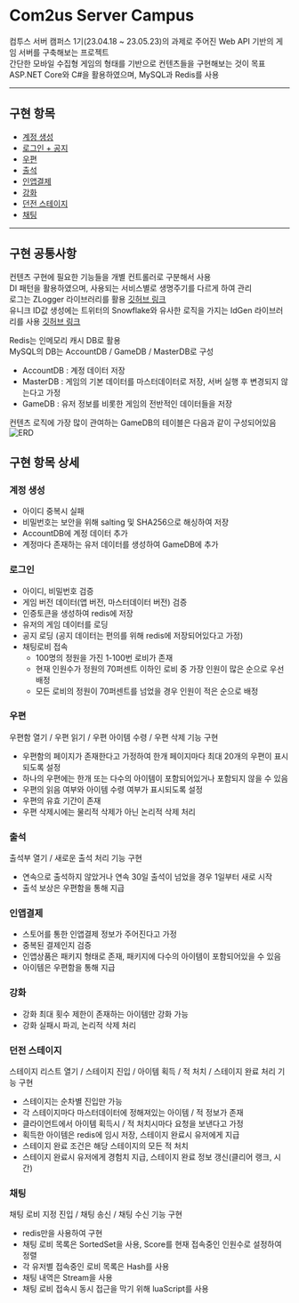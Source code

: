 # Com2us Server Campus

컴투스 서버 캠퍼스 1기(23.04.18 ~ 23.05.23)의 과제로 주어진 Web API 기반의 게임 서버를 구축해보는 프로젝트    
간단한 모바일 수집형 게임의 형태를 기반으로 컨텐츠들을 구현해보는 것이 목표    
ASP.NET Core와 C#을 활용하였으며, MySQL과 Redis를 사용    

***

## 구현 항목
* [계정 생성](#계정-생성)
* [로그인 + 공지](#로그인)
* [우편](#우편)
* [출석](#출석)
* [인앱결제](#인앱결제)
* [강화](#강화)
* [던전 스테이지](#던전-스테이지)
* [채팅](#채팅)

***
## 구현 공통사항

컨텐츠 구현에 필요한 기능들을 개별 컨트롤러로 구분해서 사용    
DI 패턴을 활용하였으며, 사용되는 서비스별로 생명주기를 다르게 하여 관리    
로그는 ZLogger 라이브러리를 활용 [깃허브 링크](https://github.com/Cysharp/ZLogger)    
유니크 ID값 생성에는 트위터의 Snowflake와 유사한 로직을 가지는 IdGen 라이브러리를 사용 [깃허브 링크](https://github.com/RobThree/IdGen)    

Redis는 인메모리 캐시 DB로 활용    
MySQL의 DB는 AccountDB / GameDB / MasterDB로 구성
* AccountDB : 계정 데이터 저장
* MasterDB : 게임의 기본 데이터를 마스터데이터로 저장, 서버 실행 후 변경되지 않는다고 가정
* GameDB : 유저 정보를 비롯한 게임의 전반적인 데이터들을 저장

컨텐츠 로직에 가장 많이 관여하는 GameDB의 테이블은 다음과 같이 구성되어있음
![ERD](https://github.com/sueshinkr/Com2us-Server-Campus/assets/100945798/bc84ceaa-6763-4493-84c1-a81161fbfac3)



## 구현 항목 상세

### 계정 생성
* 아이디 중복시 실패
* 비밀번호는 보안을 위해 salting 및 SHA256으로 해싱하여 저장
* AccountDB에 계정 데이터 추가
* 계정마다 존재하는 유저 데이터를 생성하여 GameDB에 추가

### 로그인 
* 아이디, 비밀번호 검증
* 게임 버전 데이터(앱 버전, 마스터데이터 버전) 검증
* 인증토큰을 생성하여 redis에 저장
* 유저의 게임 데이터를 로딩
* 공지 로딩 (공지 데이터는 편의를 위해 redis에 저장되어있다고 가정)
* 채팅로비 접속
	* 100명의 정원을 가진 1-100번 로비가 존재
	* 현재 인원수가 정원의 70퍼센트 이하인 로비 중 가장 인원이 많은 순으로 우선 배정
	* 모든 로비의 정원이 70퍼센트를 넘었을 경우 인원이 적은 순으로 배정

### 우편
우편함 열기 / 우편 읽기 / 우편 아이템 수령 / 우편 삭제 기능 구현
* 우편함의 페이지가 존재한다고 가정하여 한개 페이지마다 최대 20개의 우편이 표시되도록 설정
* 하나의 우편에는 한개 또는 다수의 아이템이 포함되어있거나 포함되지 않을 수 있음
* 우편의 읽음 여부와 아이템 수령 여부가 표시되도록 설정
* 우편의 유효 기간이 존재
* 우편 삭제시에는 물리적 삭제가 아닌 논리적 삭제 처리

### 출석
출석부 열기 / 새로운 출석 처리 기능 구현
* 연속으로 출석하지 않았거나 연속 30일 출석이 넘었을 경우 1일부터 새로 시작
* 출석 보상은 우편함을 통해 지급

### 인앱결제
* 스토어를 통한 인앱결제 정보가 주어진다고 가정
* 중복된 결제인지 검증
* 인앱상품은 패키지 형태로 존재, 패키지에 다수의 아이템이 포함되어있을 수 있음
* 아이템은 우편함을 통해 지급

### 강화
* 강화 최대 횟수 제한이 존재하는 아이템만 강화 가능
* 강화 실패시 파괴, 논리적 삭제 처리

### 던전 스테이지
스테이지 리스트 열기 / 스테이지 진입 / 아이템 획득 / 적 처치 / 스테이지 완료 처리 기능 구현
* 스테이지는 순차별 진입만 가능
* 각 스테이지마다 마스터데이터에 정해져있는 아이템 / 적 정보가 존재
* 클라이언트에서 아이템 획득시 / 적 처치시마다 요청을 보낸다고 가정
* 획득한 아이템은 redis에 임시 저장, 스테이지 완료시 유저에게 지급
* 스테이지 완료 조건은 해당 스테이지의 모든 적 처치
* 스테이지 완료시 유저에게 경험치 지급, 스테이지 완료 정보 갱신(클리어 랭크, 시간)

### 채팅
채팅 로비 지정 진입 / 채팅 송신 / 채팅 수신 기능 구현
* redis만을 사용하여 구현
* 채팅 로비 목록은 SortedSet을 사용, Score를 현재 접속중인 인원수로 설정하여 정렬
* 각 유저별 접속중인 로비 목록은 Hash를 사용
* 채팅 내역은 Stream을 사용
* 채팅 로비 접속시 동시 접근을 막기 위해 luaScript를 사용